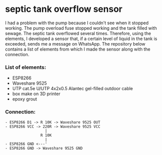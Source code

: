 # septic tank overflow sensor

I had a problem with the pump because I couldn't see when it stopped working. The pump overload fuse stopped working and the tank filled with sewage. The septic tank overflowed several times. Therefore, using the elements, I developed a sensor that, if a certain level of liquid in the tank is exceeded, sends me a message on WhatsApp. The repository below contains a list of elements from which I made the sensor along with the connection.

### List of elements:
- ESP8266
- Waveshare 9525
- UTP cat.5e U/UTP 4x2x0.5 Alantec gel-filled outdoor cable
- box make on 3D printer
- epoxy grout

### Connection:
```
- ESP8266 D1 -> R 10K -> Waveshare 9525 OUT
- ESP8266 VCC -> 220R -> Waveshare 9525 VCC
                  |
                R 10K 
                  |
- ESP8266 GND <---'
- ESP8266 GND -> Waveshare 9525 GND
```
